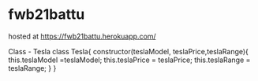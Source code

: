 # fwb21battu
hosted at https://fwb21battu.herokuapp.com/

Class - Tesla class Tesla{ 
    constructor(teslaModel, teslaPrice,teslaRange){ 
        this.teslaModel =teslaModel; 
        this.teslaPrice = teslaPrice; 
        this.teslaRange = teslaRange; 
        } 
    }